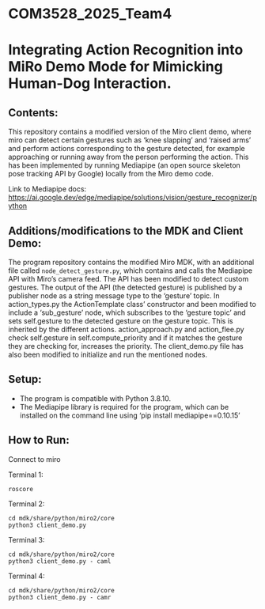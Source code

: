 # COM3528_2025_Team4
# Integrating Action Recognition into MiRo Demo Mode for Mimicking Human-Dog Interaction.

## Contents:
This repository contains a modified version of the Miro client demo, where miro can detect certain gestures such as ‘knee slapping’ and ‘raised arms’ and perform actions corresponding to the gesture detected, for example approaching or running away from the person performing the action. This has been implemented by running Mediapipe (an open source skeleton pose tracking API by Google) locally from the Miro demo code. 

Link to Mediapipe docs:
https://ai.google.dev/edge/mediapipe/solutions/vision/gesture_recognizer/python

## Additions/modifications to the MDK and Client Demo:
The program repository contains the modified Miro MDK, with an additional file called `node_detect_gesture.py`, which contains and calls the Mediapipe API with Miro’s camera feed. The API has been modified to detect custom gestures. The output of the API (the detected gesture) is published by a publisher node as a string message type to the ‘gesture’ topic.
In action_types.py the ActionTemplate class’ constructor and been modified to include a ‘sub_gesture’ node, which subscribes to the ‘gesture topic’ and sets self.gesture to the detected gesture on the gesture topic. This is inherited by the different actions.
action_approach.py and action_flee.py check self.gesture in self.compute_priority and if it matches the gesture they are checking for, increases the priority.
The client_demo.py file has also been modified to initialize and run the mentioned nodes.

## Setup:
- The program is compatible with Python 3.8.10.
- The Mediapipe library is required for the program, which can be installed on the command line using ‘pip install mediapipe==0.10.15’

## How to Run:

Connect to miro

Terminal 1:
```
roscore
```

Terminal 2:
```
cd mdk/share/python/miro2/core
python3 client_demo.py
```

Terminal 3:
```
cd mdk/share/python/miro2/core
python3 client_demo.py - caml
```

Terminal 4:
```
cd mdk/share/python/miro2/core
python3 client_demo.py - camr
```
